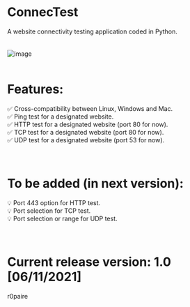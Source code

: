 # ConnecTest
A website connectivity testing application coded in Python. <br> <br>
<br>
![image](https://drive.google.com/uc?export=view&id=19poVWwB7f3z9gjv2dtDTl-guCpDtU3qe)
<br>
<br>
# Features:<br>
✅ Cross-compatibility between Linux, Windows and Mac.<br>
✅ Ping test for a designated website.<br>
✅ HTTP test for a designated website (port 80 for now).<br>
✅ TCP test for a designated website (port 80 for now).<br>
✅ UDP test for a designated website (port 53 for now).<br>
<br>
<br>
# To be added (in next version):<br>
💡 Port 443 option for HTTP test.<br>
💡 Port selection for TCP test.<br>
💡 Port selection or range for UDP test.<br>
<br>
<br>
# Current release version: 1.0 [06/11/2021]<br>
r0paire
